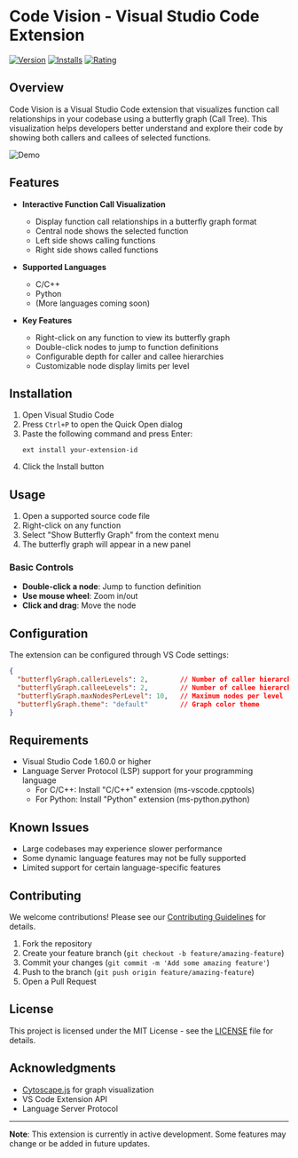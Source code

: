 # Code Vision - Visual Studio Code Extension

[![Version](https://img.shields.io/visual-studio-marketplace/v/your-extension-id.svg)](https://marketplace.visualstudio.com/items?itemName=your-extension-id)
[![Installs](https://img.shields.io/visual-studio-marketplace/i/your-extension-id.svg)](https://marketplace.visualstudio.com/items?itemName=your-extension-id)
[![Rating](https://img.shields.io/visual-studio-marketplace/r/your-extension-id.svg)](https://marketplace.visualstudio.com/items?itemName=your-extension-id)

## Overview

Code Vision is a Visual Studio Code extension that visualizes function call relationships in your codebase using a butterfly graph (Call Tree). This visualization helps developers better understand and explore their code by showing both callers and callees of selected functions.

![Demo](path/to/demo.gif)

## Features

- **Interactive Function Call Visualization**
  - Display function call relationships in a butterfly graph format
  - Central node shows the selected function
  - Left side shows calling functions
  - Right side shows called functions

- **Supported Languages**
  - C/C++
  - Python
  - (More languages coming soon)

- **Key Features**
  - Right-click on any function to view its butterfly graph
  - Double-click nodes to jump to function definitions
  - Configurable depth for caller and callee hierarchies
  - Customizable node display limits per level

## Installation

1. Open Visual Studio Code
2. Press `Ctrl+P` to open the Quick Open dialog
3. Paste the following command and press Enter:
   ```
   ext install your-extension-id
   ```
4. Click the Install button

## Usage

1. Open a supported source code file
2. Right-click on any function
3. Select "Show Butterfly Graph" from the context menu
4. The butterfly graph will appear in a new panel

### Basic Controls

- **Double-click a node**: Jump to function definition
- **Use mouse wheel**: Zoom in/out
- **Click and drag**: Move the node

## Configuration

The extension can be configured through VS Code settings:

```json
{
  "butterflyGraph.callerLevels": 2,        // Number of caller hierarchy levels
  "butterflyGraph.calleeLevels": 2,        // Number of callee hierarchy levels
  "butterflyGraph.maxNodesPerLevel": 10,   // Maximum nodes per level
  "butterflyGraph.theme": "default"        // Graph color theme
}
```

## Requirements

- Visual Studio Code 1.60.0 or higher
- Language Server Protocol (LSP) support for your programming language
  - For C/C++: Install "C/C++" extension (ms-vscode.cpptools)
  - For Python: Install "Python" extension (ms-python.python)

## Known Issues

- Large codebases may experience slower performance
- Some dynamic language features may not be fully supported
- Limited support for certain language-specific features

## Contributing

We welcome contributions! Please see our [Contributing Guidelines](CONTRIBUTING.md) for details.

1. Fork the repository
2. Create your feature branch (`git checkout -b feature/amazing-feature`)
3. Commit your changes (`git commit -m 'Add some amazing feature'`)
4. Push to the branch (`git push origin feature/amazing-feature`)
5. Open a Pull Request

## License

This project is licensed under the MIT License - see the [LICENSE](LICENSE) file for details.

## Acknowledgments

- [Cytoscape.js](https://js.cytoscape.org/) for graph visualization
- VS Code Extension API
- Language Server Protocol

---

**Note**: This extension is currently in active development. Some features may change or be added in future updates.
